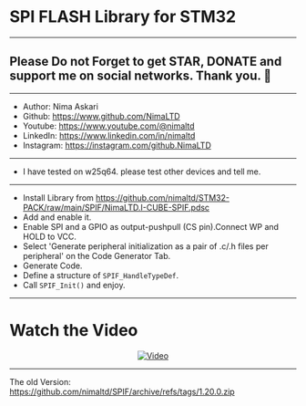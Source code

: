 # SPI FLASH Library for STM32

---

## Please Do not Forget to get STAR, DONATE and support me on social networks. Thank you. :sparkling_heart:

---

- Author:     Nima Askari
- Github:     <https://www.github.com/NimaLTD>
- Youtube:    <https://www.youtube.com/@nimaltd>
- LinkedIn:   <https://www.linkedin.com/in/nimaltd>
- Instagram:  <https://instagram.com/github.NimaLTD>

---

- I have tested on w25q64. please test other devices and tell me.

---

- Install Library from <https://github.com/nimaltd/STM32-PACK/raw/main/SPIF/NimaLTD.I-CUBE-SPIF.pdsc>
- Add and enable it.
- Enable SPI and a GPIO as output-pushpull (CS pin).Connect WP and HOLD to VCC.
- Select 'Generate peripheral initialization as a pair of .c/.h files per peripheral' on the Code Generator Tab.
- Generate Code.
- Define a structure of `SPIF_HandleTypeDef`.
- Call `SPIF_Init()` and enjoy.

---

# Watch the Video

<div align="center">
  <a href="https://www.youtube.com/watch?v=_baNId6cDi4"><img src="https://img.youtube.com/vi/_baNId6cDi4/0.jpg" alt="Video"></a>
</div>

---
The old Version: <https://github.com/nimaltd/SPIF/archive/refs/tags/1.20.0.zip>
